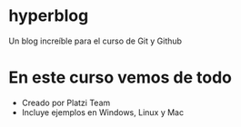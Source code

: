 # hyperblog
Un blog increíble para el curso de Git y Github


# En este curso vemos de todo

* Creado por Platzi Team 
* Incluye ejemplos en Windows, Linux y Mac
